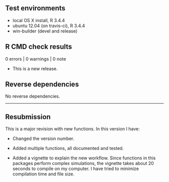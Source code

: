 ## Test environments
* local OS X install, R 3.4.4
* ubuntu 12.04 (on travis-ci), R 3.4.4
* win-builder (devel and release)

## R CMD check results

0 errors | 0 warnings | 0 note

* This is a new release.

## Reverse dependencies

No reverse dependencies.

---

## Resubmission

This is a major revision with new functions. In this version I have:

* Changed the version number. 
  
* Added multiple functions, all documented and tested.

* Added a vignette to explain the new workflow. Since functions in this packages perform complex simulations, the vignette takes about 20 seconds to compile on my computer. I have tried to minimize compilation time and file size.
